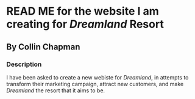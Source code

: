# READ ME for the website I am creating for _Dreamland_ Resort

## By Collin Chapman

### Description

I have been asked to create a new webiste for _Dreamland_, in attempts to transform their marketing campaign, attract new customers, and make _Dreamland_ the resort that it aims to be. 

